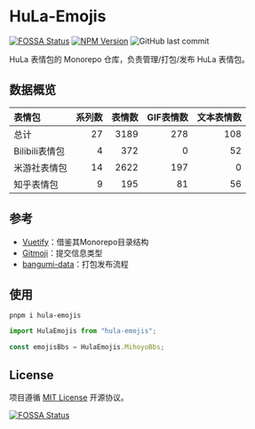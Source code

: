 # HuLa-Emojis

[![FOSSA Status](https://app.fossa.com/api/projects/git%2Bgithub.com%2FHuLaSpark%2FHuLa-Emojis.svg?type=shield)](https://app.fossa.com/projects/git%2Bgithub.com%2FHuLaSpark%2FHuLa-Emojis?ref=badge_shield)
[![NPM Version](https://img.shields.io/npm/v/hula-emojis?style=flat-square)](https://npmjs.org/package/hula-emojis)
![GitHub last commit](https://img.shields.io/github/last-commit/HuLaSpark/HuLa-Emojis?style=flat-square)

HuLa 表情包的 Monorepo 仓库，负责管理/打包/发布 HuLa 表情包。

## 数据概览

| 表情包         | 系列数 |  表情数 | GIF表情数 | 文本表情数 |
| :---------- | --: | ---: | -----: | ----: |
| 总计          |  27 | 3189 |    278 |   108 |
| Bilibili表情包 |   4 |  372 |      0 |    52 |
| 米游社表情包      |  14 | 2622 |    197 |     0 |
| 知乎表情包       |   9 |  195 |     81 |    56 |

## 参考

- [Vuetify](https://github.com/vuetifyjs/vuetify)：借鉴其Monorepo目录结构
- [Gitmoji](https://github.com/patou/gitmoji-intellij-plugin/)：提交信息类型
- [bangumi-data](https://github.com/bangumi-data/bangumi-data)：打包发布流程

## 使用

```shell
pnpm i hula-emojis
```

```typescript
import HulaEmojis from "hula-emojis";

const emojisBbs = HulaEmojis.MihoyoBbs;
```

## License

项目遵循 [MIT License](./LICENSE.md) 开源协议。


[![FOSSA Status](https://app.fossa.com/api/projects/git%2Bgithub.com%2FHuLaSpark%2FHuLa-Emojis.svg?type=large)](https://app.fossa.com/projects/git%2Bgithub.com%2FHuLaSpark%2FHuLa-Emojis?ref=badge_large)
